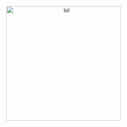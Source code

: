 <p  align="center">
<img  src="https://media.giphy.com/media/Q8h6DB2gHp0r9pYeuF/giphy.gif"  height="300" alt="lol">
</p>
